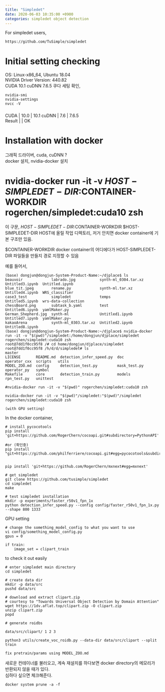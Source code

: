 ```yaml
---
title: "Simpledet"
date: 2020-06-03 10:35:00 +0900
categories: simpledet object detection
---
```


For simpledet users,   
```
https://github.com/TuSimple/simpledet
```

# Initial setting checking   
OS: Linux-x86_64, Ubuntu 18.04   
NVIDIA Driver Version: 440.82   
CUDA 10.1
cuDNN 7.6.5
쿠다 세팅 확인,   
```
nvidia-smi
nvidia-settings
nvcc -V
```

###
CUDA   | 10.0 |   10.1
cuDNN  | 7.6  |   7.6.5  
Result |      |     OK


# Installation with docker   
그래픽 드라이버, cuda, cuDNN ?   
docker 설치, nvidia-docker 설치  


# nvidia-docker run -it -v $HOST-SIMPLEDET-DIR:$CONTAINER-WORKDIR rogerchen/simpledet:cuda10 zsh
이 구문, $HOST-SIMPLEDET-DIR:$CONTAINER-WORKDIR
$HOST-SIMPLEDET-DIR
HOST에 올릴 작업 디렉토리, 저거 안치면 docker container에 기본 구조만 있음.

$CONTAINER-WORKDIR
docker container의 어디에다가 HOST-SIMPLEDET-DIR 파일들을 만들지 경로 지정할 수 있음

예를 들어서,
```
(base) dongjun@dongjun-System-Product-Name:~/djplace$ ls
beauvoir             labrado.jpg           synth-ml_0304.tar.xz  Untitled3.ipynb  Untitled.ipynb
blue_tit.jpeg        rename.py             synth-ml.tar.xz       Untitled4.ipynb  WRS_classifier
case3_test           simpledet             temps                 Untitled5.ipynb  wrs-data-collection
chessBoard.png       subtask_b.yaml        test                  Untitled6.ipynb  yamlMaker.py
German_Shepherd.jpg  synth-ml              Untitled1.ipynb       Untitled7.ipynb  yamlMaker.py~
kakaoArena           synth-ml_0303.tar.xz  Untitled2.ipynb       Untitled8.ipynb
(base) dongjun@dongjun-System-Product-Name:~/djplace$ nvidia-docker run -it -v "$(pwd)"/simpledet:/home/dongjun/djplace/simpledet rogerchen/simpledet:cuda10 zsh
root@7dd1f0cc95f8 /# cd home/dongjun/djplace/simpledet 
root@7dd1f0cc95f8 /h/d/d/simpledet# ls                                                                 master
LICENSE       README.md  detection_infer_speed.py  doc           operator_cxx  scripts   utils
MODEL_ZOO.md  config     detection_test.py         mask_test.py  operator_py   symbol
Makefile      core       detection_train.py        models        rpn_test.py   unittest

#nvidia-docker run -it -v "$(pwd)" rogerchen/simpledet:cuda10 zsh

nvidia-docker run -it -v "$(pwd)"/simpledet:"$(pwd)"/simpledet rogerchen/simpledet:cuda10 zsh

(with GPU setting)
```

In the docker container,   
```
# install pycocotools
pip install 'git+https://github.com/RogerChern/cocoapi.git#subdirectory=PythonAPI'

#or (확인중)
pip install "git+https://github.com/philferriere/cocoapi.git#egg=pycocotools&subdirectory=PythonAPI"


pip install 'git+https://github.com/RogerChern/mxnext#egg=mxnext'

# get simpledet
git clone https://github.com/tusimple/simpledet
cd simpledet
make

# test simpledet installation
mkdir -p experiments/faster_r50v1_fpn_1x
python detection_infer_speed.py --config config/faster_r50v1_fpn_1x.py --shape 800 1333
```


GPU setting
```
# change the something_model_config to what you want to use
vi config/something_model_config.py
gpus = 0

if train:
    image_set = clipart_train
```


to check it out easily   
```
# enter simpledet main directory
cd simpledet

# create data dir
mkdir -p data/src
pushd data/src

# download and extract clipart.zip
# courtesy to "Towards Universal Object Detection by Domain Attention"
wget https://1dv.aflat.top/clipart.zip -O clipart.zip
unzip clipart.zip
popd

# generate roidbs

data/src/clipart/ 1 2 3 

python3 utils/create_voc_roidb.py --data-dir data/src/clipart --split train
```

```
fix pretrain/params using MODEL_ZOO.md
```




새로운 컨테이너를 불러오고, 계속 재설치를 하다보면 docker directory의 메모리가 반환되지 않을 때가 있다.   
심하다 싶으면 체크해준다.
```
docker system prune -a -f
``` 
